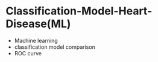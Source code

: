 # Classification-Model-Heart-Disease(ML)
- Machine learning
- classification model comparison
- ROC curve 

